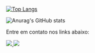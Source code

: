 

[![Top Langs](https://github-readme-stats.vercel.app/api/top-langs/?username=lev361&layout=compact)](https://github.com/lev361/github-readme-stats)


![Anurag's GitHub stats](https://github-readme-stats.vercel.app/api?username=lev361&show_icons=true&theme=dracula)


<p align = "left">
Entre em contato nos links abaixo:
</p>

<p align = "left">
  <a href="https://www.linkedin.com/mwlite/in/levi-maycon-298687216" alt="Linkedin">
  <img src = "https://img.shields.io/badge/-Linkedin-0e76a8?style=for-the-badge&logo=Linkedin&logoColor=white&link=https://www.linkedin.com/" /> </ a >
  
  <a href="mailto:levimaycom361@gmail.com" alt="Gmail">
  <img src = "https://img.shields.io/badge/Gmail-D14836?style=for-the-badge&logo=gmail&logoColor=white" /> </a>
</p> 
